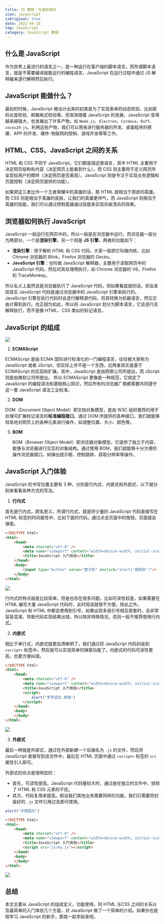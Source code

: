 ```yaml
---
title: JS 教程：与君初相识
icon: javascript
isOriginal: true
date: 2022-04-16
tag: JavaScript
category: JavaScript 教程
---
```





## 什么是 JavaScript

作为世界上最流行的语言之一，是一种运行在客户端的脚本语言。而所谓脚本语言，就是不需要编译就能运行的编程语言，JavaScript 在运行过程中通过 JS 解释器来逐行解释然后执行。

## JavaScript 能做什么？

最初的时候，JavaScript 被设计出来的初衷是为了实现表单的动态校验，比如密码长度校验、邮箱格式校验等。但渐渐随着 JavaScript 的发展，JavaScript 变得越来越强大，也发展出了许多产物，如 `Node.js`、`Electron`、`Cordova`、`Ruff`、`cocos2d-js`。利用这些产物，我们可以用来进行服务器的开发、桌面程序的搭建、APP 的开发、硬件-物联网的控制、游戏开发等等工作。

## HTML、CSS、JavaScript 之间的关系

HTML 和 CSS 不同于 JavaScript，它们都是描述类语言，其中 HTML 主要用于决定网页结构和内容（决定网页上能看到什么），而 CSS 则主要用于定义网页所呈现给用户的模样（决定网页是否美观）。JavaScript 则是专注于实现业务逻辑和页面控制（决定网页提供的功能）。

如果把这三者比作一个王者荣耀中的英雄的话，那 HTML 就相当于原皮的英雄，而 CSS 则是相当于英雄的皮肤，让我们的英雄更帅气，而 JavaScript 则相当于英雄的技能，我们可以通过控制英雄通过技能来实现杀敌清兵的效果。

## 浏览器如何执行 JavaScript

JavaScript 一般运行在网页中的，所以一般是在浏览器中运行。而浏览器一般分为两部分，一个是**渲染引擎**，另一个则是 **JS 引擎**，两者的功能如下：

-   **渲染引擎**：用于解析 HTML 和 CSS 代码，大家一般把它叫做内核，比如 Chrome 浏览器的  Blink，Firefox 浏览器的 Gecko。
-   **JavaScript 引擎**：也叫做 JavaScript 解释器，主要用于读取网页中的 JavaScript 代码，然后对其处理用执行，如 Chrome 浏览器的 V8，Firefox 的 TraceMonkey。

所以名义上虽然说是浏览器执行了 JavaScript 代码，但如果看底层的话，却会发现其实 JavaScript 代码是通过浏览器中的 JavaScript 引擎来执行的。JavaScript 引擎在执行代码时会逐行解释源代码，将其转换为机器语言，然后交由计算机执行。也正因为如此，所以将 JavaScript 划分为脚本语言，它会逐行去解释执行，而不是像 HTML、CSS 类似的标记语言。

## JavaScript 的组成

![](https://img-blog.csdnimg.cn/img_convert/43b1927d9159b19f2a43471cf3a0a289.png)

1.   **ECMAScript**

ECMAScript 是由 ECMA 国际进行标准化的一门编程语言，往往被大家称为 JavaScript 或者 JScript，但实际上并不是一个东西，后两者其实是基于 ECMAScript 的实现和扩展。其中，JavaScript 是由网景公司所提出，而 JScript 则是由微软公司所提出。 所以 ECMAScript 更像是一种规范，它规定了 JavaScript 的编程语法和基础核心知识，然后所有的浏览器厂商都需要共同遵守这一套 JavaScript 语法工业标准。

2.   **DOM**

DOM（Document Object Model）即文档对象模型，是由 W3C 组织推荐的用于处理可扩展标记语言的**标准编程接口**。通过 DOM 所提供的各种接口，我们就能够轻易地对网页上的各种元素进行操作，如调整位置、大小、颜色等。

3.   **BOM**

     BOM（Browser Object Model）即浏览器对象模型，它提供了独立于内容，能够与浏览器进行交互的对象结构。通过使用 BOM，我们就能够十分方便的操作浏览器窗口，如弹出提示框、控制跳转、获取分辨率等操作。

## JavaScript 入门体验

JavaScript 的书写位置主要有 3 种，分别是行内式、内嵌式和外部式，以下就分别来看看各种方式的写法。

1.   **行内式**

首先是行内式，顾名思义，所谓行内式，就是将少量的 JavaScript 代码直接写在 HTML 标签的时间属性中，比如下面的代码。通过点击页面中的按钮，页面就会弹窗。

```html
<!DOCTYPE html>
<html>
	<head>
		<meta charset="utf-8" />
		<meta name="viewport" content="width=device-width, initial-scale=1">
		<title>JavaScript 入门体验</title>
	</head>
	<body>
		<input type="button" value="楚子航" onclick="alert('路明非')"/>
	</body>
</html>
```

![](https://img-blog.csdnimg.cn/img_convert/cc3bfe820f145a4537bc04ef2fdbeb01.png)

行内式的特点就是比较简单，但是也存在很多问题。比如可读性较差，如果需要在 HTML 编写大量 JavaScript 代码时，此时阅读就很不方便。除此之外，JavaScript 和 HTML 中都会使用到引号，如果出现多层引号相互嵌套时，会非常容易混淆，导致代码实现结果出错。所以除非特殊情况，否则一般不推荐使用行内式。

2.   **内嵌式**

相比于单行式，内嵌式就更加清晰明了。我们通过将 JavaScript 代码封装到 `<script>` 标签中，然后就可以实现简单的弹窗功能了。内嵌式的代码可读性更高，也更方便纠错。

```html
<!DOCTYPE html>
<html>
	<head>
		<meta charset="utf-8" />
		<meta name="viewport" content="width=device-width, initial-scale=1">
		<title>JavaScript 入门体验</title>
		<script>
			alert("罗罗诺亚.索隆")
		</script>
	</head>
	<body>
	</body>
</html>
```



![](https://img-blog.csdnimg.cn/img_convert/533b7d71fa6d9e3d7525d6e44eec01fd.png)

3.   **外部式**

最后一种就是外部式，通过在外部新建一个后缀名为 `.js` 的文件，然后将 JavaScript 直接写到该文件中，最后在 HTML 页面中通过 `<script>` 标签的 `src` 属性引入即可。

外部式的优点是很明显的：

-   首先，可读性提高。JavaScript 代码量较大时，通过放在独立的文件中，排除了 HTML 和 CSS 元素的干扰。
-   其次，代码复用率提高。假设我们其他业务需要同样的功能，我们只需要将封装好的 `.js` 文件引用过去即可使用。

```js
alert("手塚国光")
```

```html
<!DOCTYPE html>
<html>
	<head>
		<meta charset="utf-8" />
		<meta name="viewport" content="width=device-width, initial-scale=1">
		<title>JavaScript 入门体验</title>
		<script src="js/my.js"></script>
	</head>
	<body>
	</body>
</html>
```



![](https://img-blog.csdnimg.cn/img_convert/b87142ce6a5f5cdacd0d65eb3062308d.png)

## 总结

本文主要从 JavaScript 的组成定义，功能使用，同 HTML 与CSS 之间的关系以及最简单的入门体验几个方面，对 JavaScript 做了一个简单的介绍。如果你也是刚学习 JavaScript 的新手，那就一起学起来吧。